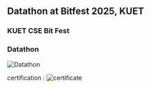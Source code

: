 ## Datathon at Bitfest 2025, KUET
### KUET CSE Bit Fest
### Datathon



![Datathon](https://github.com/user-attachments/assets/b3170b6a-22e9-493e-ab0c-06935e170170)

certification :
![certificate](https://github.com/user-attachments/assets/b87f5a50-a3bd-426f-9fdd-a09c11d327ea)


